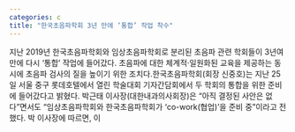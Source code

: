 ```yaml
---
categories: c
title: "한국초음파학회 3년 만에 ‘통합’ 작업 착수"
---
```

지난 2019년 한국초음파학회와 임상초음파학회로 분리된 초음파 관련 학회들이 3년여 만에 다시 ‘통합’ 작업에 들어갔다. 초음파에 대한 체계적·일원화된 교육을 제공하는 동시에 초음파 검사의 질을 높이기 위한 조치다.한국초음파학회(회장 신중호)는 지난 25일 서울 중구 롯데호텔에서 열린 학술대회 기자간담회에서 두 학회의 통합을 위한 준비에 들어갔다고 밝혔다. 박근태 이사장(대한내과의사회장)은 “아직 결정된 사안은 없다”면서도 “임상초음파학회와 한국초음파학회가 ‘co-work(협업)’을 준비 중”이라고 전했다. 박 이사장에 따르면, 이